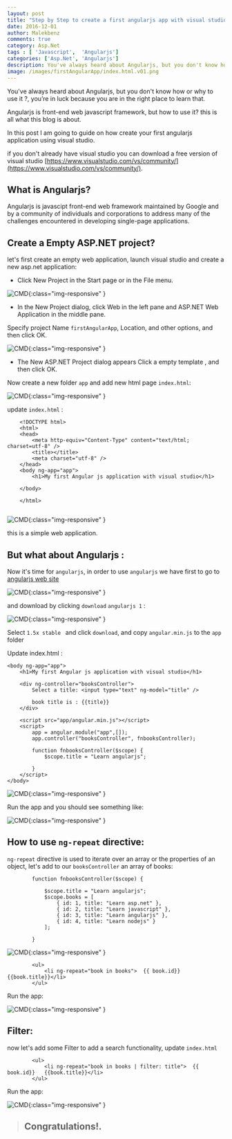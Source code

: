 ```yaml
---
layout: post
title: "Step by Step to create a first angularjs app with visual studio"
date: 2016-12-01
author: Malekbenz
comments: true
category: Asp.Net
tags : [ 'Javascript',  'Angularjs']
categories: ['Asp.Net', 'Angularjs']
description: You've always heard about Angularjs, but you don't know how or why to use it ?, you’re in luck because you are in the right place to learn that.
image: /images/firstAngularApp/index.html.v01.png
---
```


You've always heard about Angularjs, but you don't know how or why to use it ?, you’re in luck because you are in the right place to learn that.

Angularjs is front-end web javascript framework, but how to use it? this is all what this blog is about. 

In this post I am going to guide on how create your first angularjs application using visual studio.

if you don't already have visual studio you can download a free version of visual studio [https://www.visualstudio.com/vs/community/](https://www.visualstudio.com/vs/community/).

## What is Angularjs? 

Angularjs is javascipt front-end web framework maintained by Google and by a community of individuals and corporations to address many of the challenges encountered in developing single-page applications.


## Create a Empty ASP.NET project? 
let's first create an empty web application, launch visual studio and create a new asp.net application: 

- Click New Project in the Start page or in the File menu.

![CMD](/images/firstAngularApp/newAspApp.png){:class="img-responsive" }

- In the New Project dialog, click Web in the left pane and ASP.NET Web Application in the middle pane.

Specify project Name `firstAngularApp`, Location, and other options, and then click OK.

![CMD](/images/firstAngularApp/EmptywebApp.png){:class="img-responsive" }

- The New ASP.NET Project dialog appears Click a empty template , and then click OK.

Now create a new folder `app` and add new html page `index.html`:  

![CMD](/images/firstAngularApp/AddHtmlPage.png){:class="img-responsive" }

update `index.html` : 

```
    <!DOCTYPE html>
    <html>
    <head>
        <meta http-equiv="Content-Type" content="text/html; charset=utf-8" />
        <title></title>
        <meta charset="utf-8" />
    </head>
    <body ng-app="app">
        <h1>My first Angular js application with visual studio</h1>

    </body>

    </html>
  
```

![CMD](/images/firstAngularApp/index.html.png){:class="img-responsive" }

this is a simple web application.

## But what about Angularjs :

Now it's time for `angularjs`, in order to use `angularjs` we have first to go to [angularjs web site ](https://angularjs.org/)  

![CMD](/images/firstAngularApp/angularjs.org.png){:class="img-responsive" }

and download by clicking `download` `angularjs 1` : 

![CMD](/images/firstAngularApp/angularjs.download.png){:class="img-responsive" }

Select `1.5x stable `  and click `download`, and copy `angular.min.js` to the `app` folder 

Update index.html : 

```
<body ng-app="app">
    <h1>My first Angular js application with visual studio</h1>

    <div ng-controller="booksController">
        Select a title: <input type="text" ng-model="title" />
        
        book title is : {{title}}
    </div>

    <script src="app/angular.min.js"></script>
    <script>
        app = angular.module("app",[]);
        app.controller("booksController", fnbooksController);

        function fnbooksController($scope) {
            $scope.title = "Learn angularjs";

        }
    </script>
</body>

```

![CMD](/images/firstAngularApp/index.html.v01.png){:class="img-responsive" }

Run the app and you should see something like: 

![CMD](/images/firstAngularApp/index.html.v01.preview.png){:class="img-responsive" }

## How to use `ng-repeat` directive: 

`ng-repeat` directive is used to iterate over an array or the properties of an object, let's add to our `booksController` an array of books: 
  
```
        function fnbooksController($scope) {

            $scope.title = "Learn angularjs";
            $scope.books = [
                { id: 1, title: "Learn asp.net" },
                { id: 2, title: "Learn javascript" },
                { id: 3, title: "Learn angularjs" },
                { id: 4, title: "Learn nodejs" }
            ];

        }

```

![CMD](/images/firstAngularApp/index.html.v02.png){:class="img-responsive" }

```
        <ul>
            <li ng-repeat="book in books">  {{ book.id}}   {{book.title}}</li>
        </ul>

```
Run the app: 

![CMD](/images/firstAngularApp/index.html.v02.preview.png){:class="img-responsive" }

## Filter: 

now let's add some Filter to add a search functionality, update `index.html` 

```
        <ul>
            <li ng-repeat="book in books | filter: title">  {{ book.id}}   {{book.title}}</li>
        </ul>

```


Run the app: 

![CMD](/images/firstAngularApp/index.html.v03.preview.png){:class="img-responsive" }



>
> ## Congratulations!.
>